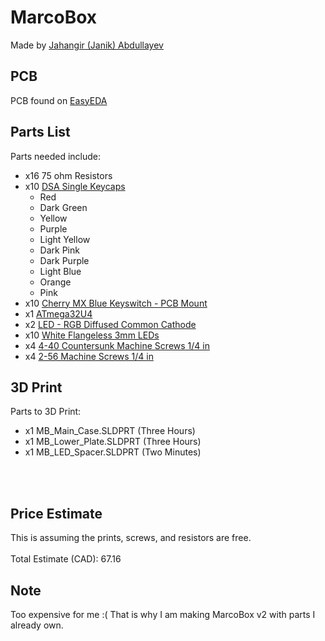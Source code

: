 # MarcoBox
Made by [Jahangir (Janik) Abdullayev](https://janikthepanic.github.io/)

## PCB
PCB found on [EasyEDA](https://easyeda.com/jk4abdl/macrobox)

## Parts List
Parts needed include:
* x16 75 ohm Resistors
* x10 [DSA Single Keycaps](https://mechbox.co.uk/collections/single-keycaps/products/dsa-single-keycaps?variant=12594593792042)
	* Red
	* Dark Green
	* Yellow
	* Purple
	* Light Yellow
	* Dark Pink
	* Dark Purple
	* Light Blue
	* Orange
	* Pink
* x10 [Cherry MX Blue Keyswitch - PCB Mount](https://mechanicalkeyboards.com/shop/index.php?l=product_detail&p=1041)
* x1 [ATmega32U4](https://www.microchip.com/wwwproducts/en/ATmega32u4)
* x2 [LED - RGB Diffused Common Cathode](https://www.sparkfun.com/products/9264)
* x10 [White Flangeless 3mm LEDs](https://www.digikey.com/products/en?mpart=VAOL-3MWY4&v=28)
* x4 [4-40 Countersunk Machine Screws 1/4 in](https://www.homedepot.com/p/Everbilt-4-40-x-1-1-4-in-Phillips-Flat-Head-Machine-Screws-6-Pack-28281/202706116)
* x4 [2-56 Machine Screws 1/4 in](https://www.homedepot.com/p/2-56-x-1-4-in-Phillips-Slotted-Combination-Drive-Round-Head-Machine-Screws-Zinc-Plated-in-Steel-100-Pack-9002676/310889508)

## 3D Print
Parts to 3D Print:
* x1 MB_Main_Case.SLDPRT (Three Hours)
* x1 MB_Lower_Plate.SLDPRT (Three Hours)
* x1 MB_LED_Spacer.SLDPRT (Two Minutes)

<br>
<br>

## Price Estimate
This is assuming the prints, screws, and resistors are free.
<br>
<br>
Total Estimate (CAD): 67.16

## Note
Too expensive for me :(
That is why I am making MarcoBox v2 with parts I already own.
